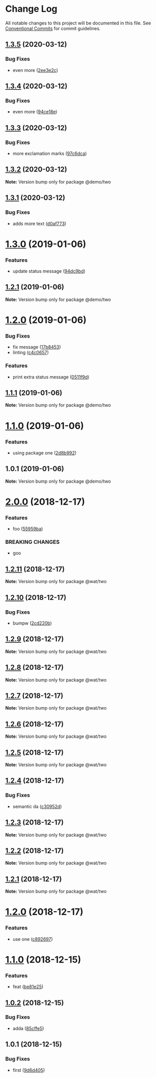 # Change Log

All notable changes to this project will be documented in this file.
See [Conventional Commits](https://conventionalcommits.org) for commit guidelines.

## [1.3.5](https://github.com/FilipStenbeck/lerna-semantic-release-demo/compare/@demo/two@1.3.4...@demo/two@1.3.5) (2020-03-12)


### Bug Fixes

* even more ([2ee3e2c](https://github.com/FilipStenbeck/lerna-semantic-release-demo/commit/2ee3e2c))





## [1.3.4](https://github.com/FilipStenbeck/lerna-semantic-release-demo/compare/@demo/two@1.3.3...@demo/two@1.3.4) (2020-03-12)


### Bug Fixes

* even more ([94ce18e](https://github.com/FilipStenbeck/lerna-semantic-release-demo/commit/94ce18e))





## [1.3.3](https://github.com/FilipStenbeck/lerna-semantic-release-demo/compare/@demo/two@1.3.2...@demo/two@1.3.3) (2020-03-12)


### Bug Fixes

* more exclamation marks ([97c6dca](https://github.com/FilipStenbeck/lerna-semantic-release-demo/commit/97c6dca))





## [1.3.2](https://github.com/FilipStenbeck/lerna-semantic-release-demo/compare/@demo/two@1.3.1...@demo/two@1.3.2) (2020-03-12)

**Note:** Version bump only for package @demo/two





## [1.3.1](https://github.com/FilipStenbeck/lerna-semantic-release-demo/compare/@demo/two@1.3.0...@demo/two@1.3.1) (2020-03-12)


### Bug Fixes

* adds more text ([d0af773](https://github.com/FilipStenbeck/lerna-semantic-release-demo/commit/d0af773))





# [1.3.0](https://github.com/FilipStenbeck/lerna-semantic-release-demo/compare/@demo/two@1.2.1...@demo/two@1.3.0) (2019-01-06)


### Features

* update status message ([94dc9bd](https://github.com/FilipStenbeck/lerna-semantic-release-demo/commit/94dc9bd))





## [1.2.1](https://github.com/FilipStenbeck/lerna-semantic-release-demo/compare/@demo/two@1.2.0...@demo/two@1.2.1) (2019-01-06)

**Note:** Version bump only for package @demo/two





# [1.2.0](https://github.com/FilipStenbeck/lerna-semantic-release-demo/compare/@demo/two@1.1.1...@demo/two@1.2.0) (2019-01-06)


### Bug Fixes

* fix message ([17b8453](https://github.com/FilipStenbeck/lerna-semantic-release-demo/commit/17b8453))
* linting ([c4c0657](https://github.com/FilipStenbeck/lerna-semantic-release-demo/commit/c4c0657))


### Features

* print extra status message ([0511f9d](https://github.com/FilipStenbeck/lerna-semantic-release-demo/commit/0511f9d))





## [1.1.1](https://github.com/FilipStenbeck/lerna-semantic-release-demo/compare/@demo/two@1.1.0...@demo/two@1.1.1) (2019-01-06)

**Note:** Version bump only for package @demo/two





# [1.1.0](https://github.com/FilipStenbeck/lerna-semantic-release-demo/compare/@demo/two@1.0.1...@demo/two@1.1.0) (2019-01-06)


### Features

* using package one ([2d8b992](https://github.com/FilipStenbeck/lerna-semantic-release-demo/commit/2d8b992))





## 1.0.1 (2019-01-06)

**Note:** Version bump only for package @demo/two





# [2.0.0](https://github.com/FilipStenbeck/test/compare/@wat/two@1.2.11...@wat/two@2.0.0) (2018-12-17)


### Features

* foo ([55959ba](https://github.com/FilipStenbeck/test/commit/55959ba))


### BREAKING CHANGES

* goo





## [1.2.11](https://github.com/FilipStenbeck/test/compare/@wat/two@1.2.10...@wat/two@1.2.11) (2018-12-17)

**Note:** Version bump only for package @wat/two





## [1.2.10](https://github.com/FilipStenbeck/test/compare/@wat/two@1.2.9...@wat/two@1.2.10) (2018-12-17)


### Bug Fixes

* bumpw ([2cd220b](https://github.com/FilipStenbeck/test/commit/2cd220b))





## [1.2.9](https://github.com/FilipStenbeck/test/compare/@wat/two@1.2.8...@wat/two@1.2.9) (2018-12-17)

**Note:** Version bump only for package @wat/two





## [1.2.8](https://github.com/FilipStenbeck/test/compare/@wat/two@1.2.7...@wat/two@1.2.8) (2018-12-17)

**Note:** Version bump only for package @wat/two





## [1.2.7](https://github.com/FilipStenbeck/test/compare/@wat/two@1.2.6...@wat/two@1.2.7) (2018-12-17)

**Note:** Version bump only for package @wat/two





## [1.2.6](https://github.com/FilipStenbeck/test/compare/@wat/two@1.2.5...@wat/two@1.2.6) (2018-12-17)

**Note:** Version bump only for package @wat/two





## [1.2.5](https://github.com/FilipStenbeck/test/compare/@wat/two@1.2.4...@wat/two@1.2.5) (2018-12-17)

**Note:** Version bump only for package @wat/two





## [1.2.4](https://github.com/FilipStenbeck/test/compare/@wat/two@1.2.3...@wat/two@1.2.4) (2018-12-17)


### Bug Fixes

* semantic da ([c30952d](https://github.com/FilipStenbeck/test/commit/c30952d))





## [1.2.3](https://github.com/FilipStenbeck/test/compare/@wat/two@1.2.2...@wat/two@1.2.3) (2018-12-17)

**Note:** Version bump only for package @wat/two





## [1.2.2](https://github.com/FilipStenbeck/test/compare/@wat/two@1.2.1...@wat/two@1.2.2) (2018-12-17)

**Note:** Version bump only for package @wat/two





## [1.2.1](https://github.com/FilipStenbeck/test/compare/@wat/two@1.2.0...@wat/two@1.2.1) (2018-12-17)

**Note:** Version bump only for package @wat/two





# [1.2.0](https://github.com/FilipStenbeck/test/compare/@wat/two@1.1.0...@wat/two@1.2.0) (2018-12-17)


### Features

* use one ([c892697](https://github.com/FilipStenbeck/test/commit/c892697))





# [1.1.0](https://github.com/FilipStenbeck/test/compare/@wat/two@1.0.2...@wat/two@1.1.0) (2018-12-15)


### Features

* feat ([be81e25](https://github.com/FilipStenbeck/test/commit/be81e25))





## [1.0.2](https://github.com/FilipStenbeck/test/compare/@wat/two@1.0.1...@wat/two@1.0.2) (2018-12-15)


### Bug Fixes

* adda ([85cffe5](https://github.com/FilipStenbeck/test/commit/85cffe5))





## 1.0.1 (2018-12-15)


### Bug Fixes

* first ([9d6d405](https://github.com/FilipStenbeck/test/commit/9d6d405))
